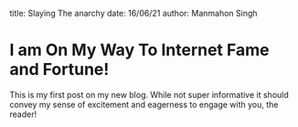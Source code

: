 title: Slaying The anarchy
date: 16/06/21
author: Manmahon Singh

# I am On My Way To Internet Fame and Fortune!

This is my first post on my new blog. While not super informative it
should convey my sense of excitement and eagerness to engage with you,
the reader!